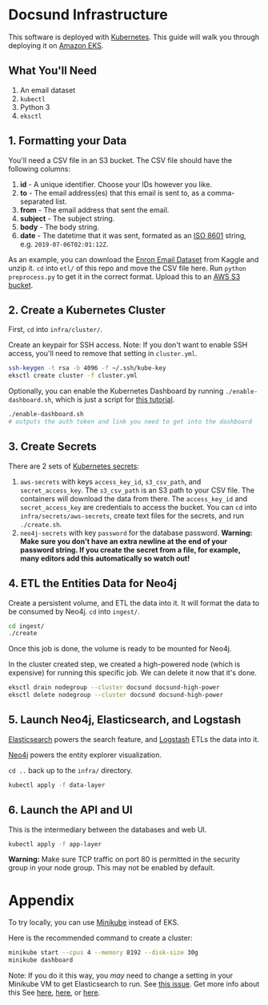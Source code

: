 # Docsund Infrastructure

This software is deployed with [Kubernetes](https://kubernetes.io/).
This guide will walk you through deploying it on [Amazon EKS](https://aws.amazon.com/eks/).

## What You'll Need

1. An email dataset
1. `kubectl`
1. Python 3
1. `eksctl`

## 1. Formatting your Data

You'll need a CSV file in an S3 bucket. The CSV file should have the following columns:

1. **id** - A unique identifier. Choose your IDs however you like.
1. **to** - The email address(es) that this email is sent to, as a comma-separated list.
1. **from** - The email address that sent the email.
1. **subject** - The subject string.
1. **body** - The body string.
1. **date** - The datetime that it was sent, formated as an [ISO 8601](https://www.google.com/search?q=iso+date+string&oq=iso+date+string&aqs=chrome..69i57j0l5.2758j1j4&sourceid=chrome&ie=UTF-8) string, e.g. `2019-07-06T02:01:12Z`.

As an example, you can download the [Enron Email Dataset](https://www.kaggle.com/wcukierski/enron-email-dataset/version/2) from Kaggle and unzip it.
`cd` into `etl/` of this repo and move the CSV file here.
Run `python preprocess.py` to get it in the correct format.
Upload this to an [AWS S3 bucket](https://aws.amazon.com/s3/).

## 2. Create a Kubernetes Cluster

First, `cd` into `infra/cluster/`.

Create an keypair for SSH access. Note: If you don't want to enable SSH access, you'll need to remove that setting in `cluster.yml`.

```sh
ssh-keygen -t rsa -b 4096 -f ~/.ssh/kube-key
eksctl create cluster -f cluster.yml
```

Optionally, you can enable the Kubernetes Dashboard by running `./enable-dashboard.sh`, which is just a script for [this tutorial](https://docs.aws.amazon.com/eks/latest/userguide/dashboard-tutorial.html).

```sh
./enable-dashboard.sh
# outputs the auth token and link you need to get into the dashboard
```


## 3. Create Secrets

There are 2 sets of [Kubernetes secrets](https://kubernetes.io/docs/concepts/configuration/secret/):

1. `aws-secrets` with keys `access_key_id`, `s3_csv_path`, and `secret_access_key`. The `s3_csv_path` is an S3 path to your CSV file. The containers will download the data from there. The `access_key_id` and `secret_access_key` are credentials to access the bucket. You can `cd` into `infra/secrets/aws-secrets`, create text files for the secrets, and run `./create.sh`.
1. `neo4j-secrets` with key `password` for the database password. **Warning: Make sure you don't have an extra newline at the end of your password string. If you create the secret from a file, for example, many editors add this automatically so watch out!**

## 4. ETL the Entities Data for Neo4j

Create a persistent volume, and ETL the data into it.
It will format the data to be consumed by Neo4j.
`cd` into `ingest/`.

```sh
cd ingest/
./create
```

Once this job is done, the volume is ready to be mounted for Neo4j.

In the cluster created step, we created a high-powered node (which is expensive) for running this specific job.
We can delete it now that it's done.

```sh
eksctl drain nodegroup --cluster docsund docsund-high-power
eksctl delete nodegroup --cluster docsund docsund-high-power
```

## 5. Launch Neo4j, Elasticsearch, and Logstash

[Elasticsearch](https://www.elastic.co/products/elasticsearch) powers the search feature, and [Logstash](https://www.elastic.co/products/logstash) ETLs the data into it.

[Neo4j](https://neo4j.com/) powers the entity explorer visualization.

`cd ..` back up to the `infra/` directory.

```sh
kubectl apply -f data-layer
```

## 6. Launch the API and UI

This is the intermediary between the databases and web UI.

```sh
kubectl apply -f app-layer
```

**Warning:** Make sure TCP traffic on port 80 is permitted in the security group in your node group.
This may not be enabled by default.

# Appendix

To try locally, you can use [Minikube](https://kubernetes.io/docs/setup/learning-environment/minikube/) instead of EKS.

Here is the recommended command to create a cluster:

```sh
minikube start --cpus 4 --memory 8192 --disk-size 30g
minikube dashboard
```

Note: If you do it this way, you *may* need to change a setting in your Minikube VM to get Elasticsearch to run.
See [this issue](https://github.com/kubernetes/minikube/issues/2367).
Get more info about this See [here](https://www.elastic.co/guide/en/elasticsearch/reference/current/vm-max-map-count.html),
[here](https://stackoverflow.com/questions/42300463/elasticsearch-bootstrap-checks-failing/47211716), or
[here](https://stackoverflow.com/questions/41192680/update-max-map-count-for-elasticsearch-docker-container-mac-host).

